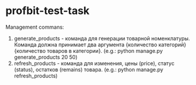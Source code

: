 # profbit-test-task

Management commans:
1) generate_products - команда для генерации товарной номенклатуры. Команда должна принимает два аргумента {количество категорий} {количество товаров в категории}. (e.g.: python manage.py generate_products 20 50)
2) refresh_products - команда для изменения, цены (price), статус (status), остатков (remains) товара. (e.g.: python manage.py refresh_products)
